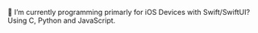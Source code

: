 🌱 I’m currently programming primarly for iOS Devices with Swift/SwiftUI? Using C, Python and JavaScript.


<!---
Fahrenberg/Fahrenberg is a ✨ special ✨ repository because its `README.md` (this file) appears on your GitHub profile.
You can click the Preview link to take a look at your changes.
--->

